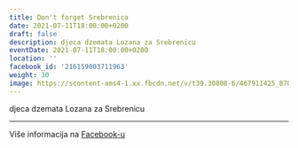 ```yaml
---
title: Don't forget Srebrenica
date: 2021-07-11T18:00:00+0200
draft: false
description: djeca dzemata Lozana za Srebrenicu
eventDate: 2021-07-11T18:00:00+0200
location: ''
facebook_id: '216159003711963'
weight: 30
image: https://scontent-ams4-1.xx.fbcdn.net/v/t39.30808-6/467911425_8702124949883247_8451066247417132989_n.jpg?_nc_cat=103&ccb=1-7&_nc_sid=9e60e4&_nc_ohc=LlcqVOHZhykQ7kNvwGcwZTz&_nc_oc=AdmKWdoQa2hkYWEbnxbt8sgEktnGtteHXnJgaXEKdQq-7EaWdTKsI699kO-R2P188i0&_nc_zt=23&_nc_ht=scontent-ams4-1.xx&edm=ABTKTjYEAAAA&_nc_gid=nHiHhQlLHfIjxjDvyCCJkw&oh=00_AfPc8gUdG9slO8Jbklw8_C140VldjH3Z2Cd5t6bjG2w0WA&oe=68499959
---
```


djeca dzemata Lozana za Srebrenicu

---

Više informacija na [Facebook-u](https://facebook.com/events/216159003711963)